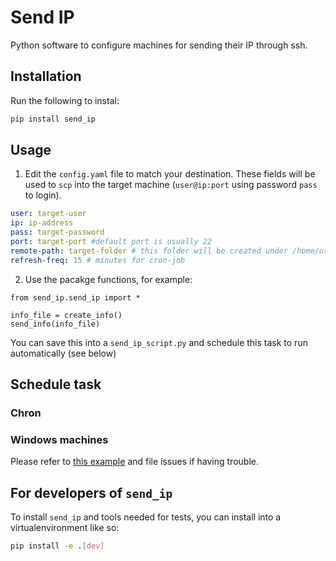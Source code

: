 # Send IP

Python software to configure machines for sending their IP through ssh.

## Installation

Run the following to instal:

```python
pip install send_ip
```

## Usage

1. Edit the `config.yaml` file to match your destination. These fields will be used to `scp` into the target machine (`user@ip:port` using password `pass` to login).

```yaml
user: target-user
ip: ip-address
pass: target-password
port: target-port #default port is usually 22 
remote-path: target-folder # this folder will be created under /home/user might create errors for not linux users
refresh-freq: 15 # minutes for cron-job
```
2. Use the pacakge functions, for example:

```
from send_ip.send_ip import *

info_file = create_info()
send_info(info_file)
```

You can save this into a `send_ip_script.py` and schedule this task to run automatically (see below)

## Schedule task

### Chron


### Windows machines

Please refer to [this example](https://stackoverflow.com/a/59079452/3215940) and file issues if having trouble.

## For developers of `send_ip`

To install `send_ip` and tools needed for tests, you can install into a virtualenvironment like so:

```bash
pip install -e .[dev]
```
